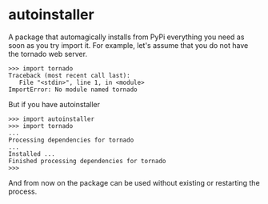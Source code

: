# autoinstaller

A package that automagically installs from PyPi everything you need as soon as you try import it.
For example, let's assume that you do not have the tornado web server.

    >>> import tornado
    Traceback (most recent call last):
       File "<stdin>", line 1, in <module>
    ImportError: No module named tornado

But if you have autoinstaller

    >>> import autoinstaller
    >>> import tornado
    ...
    Processing dependencies for tornado
    ...
    Installed ...
    Finished processing dependencies for tornado
    >>>

And from now on the package can be used without existing or restarting the process.